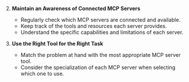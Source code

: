 2. **Maintain an Awareness of Connected MCP Servers**
   - Regularly check which MCP servers are connected and available.
   - Keep track of the tools and resources each server provides.
   - Understand the specific capabilities and limitations of each server.

3. **Use the Right Tool for the Right Task**
   - Match the problem at hand with the most appropriate MCP server tool.
   - Consider the specialization of each MCP server when selecting which one to use.